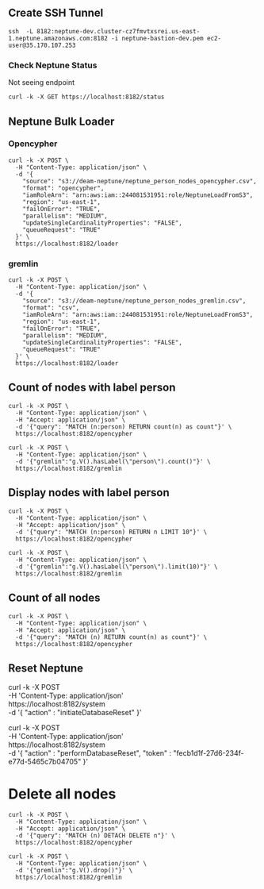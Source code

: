 ## Create SSH Tunnel

```
ssh  -L 8182:neptune-dev.cluster-cz7fmvtxsrei.us-east-1.neptune.amazonaws.com:8182 -i neptune-bastion-dev.pem ec2-user@35.170.107.253

```
### Check Neptune Status
Not seeing endpoint

```
curl -k -X GET https://localhost:8182/status
```
## Neptune Bulk Loader
### Opencypher
```
curl -k -X POST \
  -H "Content-Type: application/json" \
  -d '{
    "source": "s3://deam-neptune/neptune_person_nodes_opencypher.csv",
    "format": "opencypher",
    "iamRoleArn": "arn:aws:iam::244081531951:role/NeptuneLoadFromS3",
    "region": "us-east-1",
    "failOnError": "TRUE",
    "parallelism": "MEDIUM",
    "updateSingleCardinalityProperties": "FALSE",
    "queueRequest": "TRUE"
  }' \
  https://localhost:8182/loader
```
### gremlin
```
curl -k -X POST \
  -H "Content-Type: application/json" \
  -d '{
    "source": "s3://deam-neptune/neptune_person_nodes_gremlin.csv",
    "format": "csv",
    "iamRoleArn": "arn:aws:iam::244081531951:role/NeptuneLoadFromS3",
    "region": "us-east-1",
    "failOnError": "TRUE",
    "parallelism": "MEDIUM",
    "updateSingleCardinalityProperties": "FALSE",
    "queueRequest": "TRUE"
  }' \
  https://localhost:8182/loader
```

## Count of nodes with label person
```
curl -k -X POST \
  -H "Content-Type: application/json" \
  -H "Accept: application/json" \
  -d '{"query": "MATCH (n:person) RETURN count(n) as count"}' \
  https://localhost:8182/opencypher

curl -k -X POST \
  -H "Content-Type: application/json" \
  -d '{"gremlin":"g.V().hasLabel(\"person\").count()"}' \
  https://localhost:8182/gremlin
```

## Display nodes with label person
```
curl -k -X POST \
  -H "Content-Type: application/json" \
  -H "Accept: application/json" \
  -d '{"query": "MATCH (n:person) RETURN n LIMIT 10"}' \
  https://localhost:8182/opencypher

curl -k -X POST \
  -H "Content-Type: application/json" \
  -d '{"gremlin":"g.V().hasLabel(\"person\").limit(10)"}' \
  https://localhost:8182/gremlin
```

## Count of all nodes
```
curl -k -X POST \
  -H "Content-Type: application/json" \
  -H "Accept: application/json" \
  -d '{"query": "MATCH (n) RETURN count(n) as count"}' \
  https://localhost:8182/opencypher
```

## Reset Neptune
curl -k -X POST \
  -H 'Content-Type: application/json' \
      https://localhost:8182/system \
  -d '{ "action" : "initiateDatabaseReset" }'

curl -k -X POST \
  -H 'Content-Type: application/json' \
      https://localhost:8182/system \
  -d '{
        "action" : "performDatabaseReset",
        "token" : "fecb1d1f-27d6-234f-e77d-5465c7b04705"
      }'

#  Delete all nodes
```
curl -k -X POST \
  -H "Content-Type: application/json" \
  -H "Accept: application/json" \
  -d '{"query": "MATCH (n) DETACH DELETE n"}' \
  https://localhost:8182/opencypher

curl -k -X POST \
  -H "Content-Type: application/json" \
  -d '{"gremlin":"g.V().drop()"}' \
  https://localhost:8182/gremlin
```